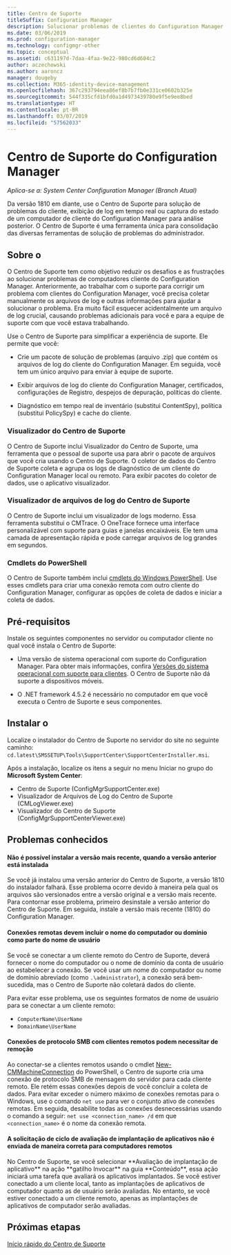 ```yaml
---
title: Centro de Suporte
titleSuffix: Configuration Manager
description: Solucionar problemas de clientes do Configuration Manager com o Centro de Suporte.
ms.date: 03/06/2019
ms.prod: configuration-manager
ms.technology: configmgr-other
ms.topic: conceptual
ms.assetid: c631197d-7daa-4faa-9e22-980cd6d604c2
author: aczechowski
ms.author: aaroncz
manager: dougeby
ms.collection: M365-identity-device-management
ms.openlocfilehash: 367c293794eea86ef8b7b7fb0e331ce0602b325e
ms.sourcegitcommit: 544f335cfd1bfd0a1d4973439780e9f5e9ee8bed
ms.translationtype: HT
ms.contentlocale: pt-BR
ms.lasthandoff: 03/07/2019
ms.locfileid: "57562033"
---
```

# <a name="support-center-for-configuration-manager"></a>Centro de Suporte do Configuration Manager

*Aplica-se a: System Center Configuration Manager (Branch Atual)*

<!--1357489--> Da versão 1810 em diante, use o Centro de Suporte para solução de problemas do cliente, exibição de log em tempo real ou captura do estado de um computador de cliente do Configuration Manager para análise posterior. O Centro de Suporte é uma ferramenta única para consolidação das diversas ferramentas de solução de problemas do administrador. 



## <a name="about"></a>Sobre o 

O Centro de Suporte tem como objetivo reduzir os desafios e as frustrações ao solucionar problemas de computadores cliente do Configuration Manager. Anteriormente, ao trabalhar com o suporte para corrigir um problema com clientes do Configuration Manager, você precisa coletar manualmente os arquivos de log e outras informações para ajudar a solucionar o problema. Era muito fácil esquecer acidentalmente um arquivo de log crucial, causando problemas adicionais para você e para a equipe de suporte com que você estava trabalhando.

Use o Centro de Suporte para simplificar a experiência de suporte. Ele permite que você:

 - Crie um pacote de solução de problemas (arquivo .zip) que contém os arquivos de log do cliente do Configuration Manager. Em seguida, você tem um único arquivo para enviar à equipe de suporte.  

 - Exibir arquivos de log do cliente do Configuration Manager, certificados, configurações de Registro, despejos de depuração, políticas do cliente.  

 - Diagnóstico em tempo real de inventário (substitui ContentSpy), política (substitui PolicySpy) e cache do cliente.  


### <a name="support-center-viewer"></a>Visualizador do Centro de Suporte

O Centro de Suporte inclui Visualizador do Centro de Suporte, uma ferramenta que o pessoal de suporte usa para abrir o pacote de arquivos que você cria usando o Centro de Suporte. O coletor de dados do Centro de Suporte coleta e agrupa os logs de diagnóstico de um cliente do Configuration Manager local ou remoto. Para exibir pacotes do coletor de dados, use o aplicativo visualizador.


### <a name="support-center-log-file-viewer"></a>Visualizador de arquivos de log do Centro de Suporte

O Centro de Suporte inclui um visualizador de logs moderno. Essa ferramenta substitui o CMTrace. O OneTrace fornece uma interface personalizável com suporte para guias e janelas encaixáveis. Ele tem uma camada de apresentação rápida e pode carregar arquivos de log grandes em segundos.


### <a name="powershell-cmdlets"></a>Cmdlets do PowerShell

O Centro de Suporte também inclui [cmdlets do Windows PowerShell](https://go.microsoft.com/fwlink/?linkid=397830). Use esses cmdlets para criar uma conexão remota com outro cliente do Configuration Manager, configurar as opções de coleta de dados e iniciar a coleta de dados.



## <a name="prerequisites"></a>Pré-requisitos

Instale os seguintes componentes no servidor ou computador cliente no qual você instala o Centro de Suporte:

- Uma versão de sistema operacional com suporte do Configuration Manager. Para obter mais informações, confira [Versões do sistema operacional com suporte para clientes](/sccm/core/plan-design/configs/supported-operating-systems-for-clients-and-devices). O Centro de Suporte não dá suporte a dispositivos móveis.  

- O .NET framework 4.5.2 é necessário no computador em que você executa o Centro de Suporte e seus componentes.  



## <a name="install"></a>Instalar o

Localize o instalador do Centro de Suporte no servidor do site no seguinte caminho: `cd.latest\SMSSETUP\Tools\SupportCenter\SupportCenterInstaller.msi`.

Após a instalação, localize os itens a seguir no menu Iniciar no grupo do **Microsoft System Center**:  
- Centro de Suporte (ConfigMgrSupportCenter.exe)  
- Visualizador de Arquivos de Log do Centro de Suporte (CMLogViewer.exe)  
- Visualizador do Centro de Suporte (ConfigMgrSupportCenterViewer.exe)  



## <a name="known-issues"></a>Problemas conhecidos 

#### <a name="you-cant-install-the-latest-version-if-an-older-version-is-already-installed"></a>Não é possível instalar a versão mais recente, quando a versão anterior está instalada
<!--SCCMDocs-pr issue #3090--> Se você já instalou uma versão anterior do Centro de Suporte, a versão 1810 do instalador falhará. Esse problema ocorre devido à maneira pela qual os arquivos são versionados entre a versão original e a versão mais recente. Para contornar esse problema, primeiro desinstale a versão anterior do Centro de Suporte. Em seguida, instale a versão mais recente (1810) do Configuration Manager.

#### <a name="remote-connections-must-include-computer-name-or-domain-as-part-of-the-user-name"></a>Conexões remotas devem incluir o nome do computador ou domínio como parte do nome de usuário
Se você se conectar a um cliente remoto do Centro de Suporte, deverá fornecer o nome do computador ou o nome de domínio da conta de usuário ao estabelecer a conexão. Se você usar um nome do computador ou nome de domínio abreviado (como `.\administrator`), a conexão será bem-sucedida, mas o Centro de Suporte não coletará dados do cliente. 

Para evitar esse problema, use os seguintes formatos de nome de usuário para se conectar a um cliente remoto: 
- `ComputerName\UserName`  
- `DomainName\UserName`  

#### <a name="scripted-server-message-block-connections-to-remote-clients-might-require-removal"></a>Conexões de protocolo SMB com clientes remotos podem necessitar de remoção
Ao conectar-se a clientes remotos usando o cmdlet [New-CMMachineConnection](https://go.microsoft.com/fwlink/p/?linkid=390542) do PowerShell, o Centro de suporte cria uma conexão de protocolo SMB de mensagem do servidor para cada cliente remoto. Ele retém essas conexões depois de você concluir a coleta de dados. Para evitar exceder o número máximo de conexões remotas para o Windows, use o comando `net use` para ver o conjunto ativo de conexões remotas. Em seguida, desabilite todas as conexões desnecessárias usando o comando a seguir: `net use <connection_name> /d` 
em que `<connection_name>` é o nome da conexão remota.

#### <a name="application-deployment-evaluation-cycle-request-isnt-sent-correctly-to-remote-machines"></a>A solicitação de ciclo de avaliação de implantação de aplicativos não é enviada de maneira correta para computadores remotos
<!--2849356--> No Centro de Suporte, se você selecionar **Avaliação de implantação de aplicativo** na ação **gatilho Invocar** na guia **Conteúdo**, essa ação iniciará uma tarefa que avaliará os aplicativos implantados. Se você estiver conectado a um cliente local, tanto as implantações de aplicativos de computador quanto as de usuário serão avaliadas. No entanto, se você estiver conectado a um cliente remoto, apenas as implantações de aplicativos de computador serão avaliadas.


## <a name="next-steps"></a>Próximas etapas

[Início rápido do Centro de Suporte](/sccm/core/support/support-center-quickstart)
